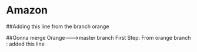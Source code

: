 # Amazon

##Adding this line from the branch orange

##Gonna merge Orange--->master branch
  First Step: From orange branch : added this line